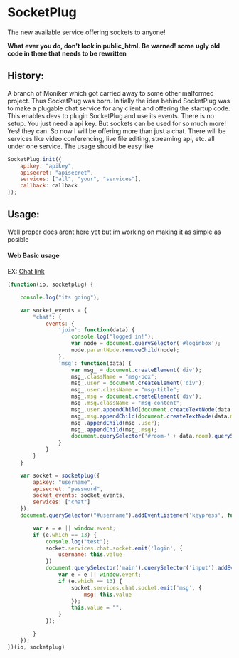 # SocketPlug

The new available service offering sockets to anyone!

__What ever you do, don't look in public_html. Be warned! some ugly old code in
there that needs to be rewritten__

## History:
A branch of Moniker which got carried away to some other malformed project. Thus
SocketPlug was born. Initially the idea behind SocketPlug was to make a plugable
chat service for any client and offering the startup code. This enables devs to
plugin SocketPlug and use its events. There is no setup. You just need a api
key. But sockets can be used for so much more! Yes! they can. So now I will be
offering more than just a chat. There will be services like video conferencing,
live file editing, streaming api, etc. all under one service. The usage should
be easy like
```javascript
SocketPlug.init({
    apikey: "apikey",
    apisecret: "apisecret",
    services: ["all", "your", "services"],
    callback: callback
});
```

## Usage:
Well proper docs arent here yet but im working on making it as simple as posible

#### Web Basic usage

EX: [Chat link](http://socketplug.floretos.com/chat)

``` javascript
(function(io, socketplug) {

    console.log("its going");

    var socket_events = {
        "chat": {
            events: {
                'join': function(data) {
                    console.log("logged in!");
                    var node = document.querySelector('#loginbox');
                    node.parentNode.removeChild(node);
                },
                'msg': function(data) {
                    var msg_ = document.createElement('div');
                    msg_.className = "msg-box";
                    msg_.user = document.createElement('div');
                    msg_.user.className = "msg-title";
                    msg_.msg = document.createElement('div');
                    msg_.msg.className = "msg-content";
                    msg_.user.appendChild(document.createTextNode(data.username));
                    msg_.msg.appendChild(document.createTextNode(data.message));
                    msg_.appendChild(msg_.user);
                    msg_.appendChild(msg_.msg);
                    document.querySelector('#room-' + data.room).querySelector('.msg').appendChild(msg_);
                }
            }
        }
    }

    var socket = socketplug({
        apikey: "username",
        apisecret: "password",
        socket_events: socket_events,
        services: ["chat"]
    });
    document.querySelector("#username").addEventListener('keypress', function(e) {

        var e = e || window.event;
        if (e.which == 13) {
            console.log("test");
            socket.services.chat.socket.emit('login', {
                username: this.value
            })
            document.querySelector('main').querySelector('input').addEventListener('keypress', function(e) {
                var e = e || window.event;
                if (e.which == 13) {
                    socket.services.chat.socket.emit('msg', {
                        msg: this.value
                    });
                    this.value = "";
                }
            });

        }
    });
})(io, socketplug)
```
